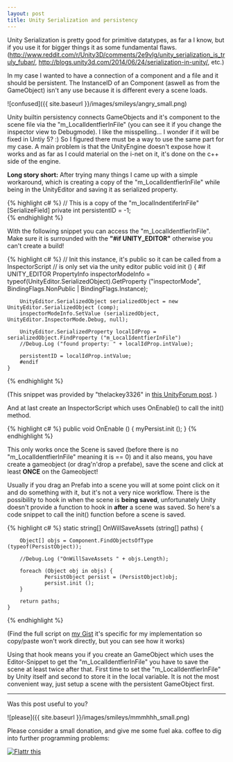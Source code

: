 ```yaml
---
layout: post
title: Unity Serialization and persistency
---
```


Unity Serialization is pretty good for primitive datatypes, as far a I know, but if you use it for bigger things it as some fundamental flaws.
(<a href="http://www.reddit.com/r/Unity3D/comments/2e9vlg/unity_serialization_is_truly_fubar/" target="_blank">http://www.reddit.com/r/Unity3D/comments/2e9vlg/unity_serialization_is_truly_fubar/</a>, <a href="http://blogs.unity3d.com/2014/06/24/serialization-in-unity/" target="_blank" >http://blogs.unity3d.com/2014/06/24/serialization-in-unity/</a>, etc.)

In my case I wanted to have a connection of a component and a file and it should be persistent. The InstanceID of an Component (aswell as from the GameObject) isn't any use because it is different every a scene loads.

![confused]({{ site.baseurl }}/images/smileys/angry_small.png)

Unity builtin persistency connects GameObjects and it's component to the scene file via the "m_LocalIdentfierInFile" (you can see it if you change the inspector view to Debugmode).
I like the misspelling... I wonder if it will be fixed in Untiy 5? :)
So I figured there must be a way to use the same part for my case. A main problem is that the UnityEngine doesn't expose how it works and as far as I could material on the i-net on it, it's done on the c++ side of the engine.

**Long story short:**
After trying many things I came up with a simple workaround, which is creating a copy of the "m_LocalIdentfierInFile" while being in the UnityEditor and saving it as serialized property.

{% highlight c# %}
    // This is a copy of the "m_localIndentiferInFile"
    [SerializeField]
    private int persistentID = -1;    
{% endhighlight %}


With the following snippet you can access the "m_LocalIdentfierInFile". Make sure it is surrounded with the **"#if UNITY_EDITOR"** otherwise you can't create a build!

{% highlight c# %}
    // Init this instance, it's public so it can be called from a InspectorScript
    // is only set via the unity editor
    public void init ()
    {
        #if UNITY_EDITOR
        PropertyInfo inspectorModeInfo = typeof(UnityEditor.SerializedObject).GetProperty ("inspectorMode", BindingFlags.NonPublic
                | BindingFlags.Instance);

        UnityEditor.SerializedObject serializedObject = new UnityEditor.SerializedObject (comp);
        inspectorModeInfo.SetValue (serializedObject, UnityEditor.InspectorMode.Debug, null);

        UnityEditor.SerializedProperty localIdProp = serializedObject.FindProperty ("m_LocalIdentfierInFile")  
        //Debug.Log ("found property: " + localIdProp.intValue);

        persistentID = localIdProp.intValue;
        #endif
    }
{% endhighlight %}

(This snippet was provided by "thelackey3326" in <a href="http://forum.unity3d.com/threads/how-to-get-the-local-identifier-in-file-for-scene-objects.265686/" target="_blank">this UnityForum post</a>. )


And at last create an InspectorScript which uses OnEnable() to call the init() method.

{% highlight c# %}
    public void OnEnable ()
    {
        myPersist.init ();
    }
{% endhighlight %}


This only works once the Scene is saved (before there is no "m_LocalIdentfierInFile" meaning it is == 0) and it also means, you have create a gameobject (or drag'n'drop a prefabe), save the scene and click at least **ONCE** on the Gameobject!



Usually if you drag an Prefab into a scene you will at some point click on it and do something with it, but it's not a very nice workflow. There is the possibility to hook in when the scene is **being saved**, unfortunately Unity doesn't provide a function to hook in **after** a scene was saved. So here's a code snippet to call the init() function before a scene is saved.

{% highlight c# %}
    static string[] OnWillSaveAssets (string[] paths)
    {

        Object[] objs = Component.FindObjectsOfType (typeof(PersistObject));

        //Debug.Log ("OnWillSaveAssets " + objs.Length);

        foreach (Object obj in objs) {
                PersistObject persist = (PersistObject)obj;
                persist.init ();
        }

        return paths;
    }
{% endhighlight %}

(Find the full script on <a href="https://gist.github.com/DomDomHaas/74b337f8c061fa096185" target="_blank">my Gist</a> it's specific for my implementation so copy/paste won't work directly, but you can see how it works)

Using that hook means you if you create an GameObject which uses the Editor-Snippet to get the "m_LocalIdentfierInFile" you have to save the scene at least twice after that. First time to set the "m_LocalIdentfierInFile" by Unity itself and second to store it in the local variable. It is not the most convenient way, just setup a scene with the persistent GameObject first.


---

Was this post useful to you?

![please]({{ site.baseurl }}/images/smileys/mmmhhh_small.png)

Please consider a small donation, and give me some fuel aka. coffee to dig into further programming problems:

<div class="flatter_button">
    <a href="https://flattr.com/submit/auto?user_id=DomDomHaas&url=http%3A%2F%2Fdomdomhaas.github.io%2FUnity%2520DragNDrop%2F" target="_blank"><img src="//api.flattr.com/button/flattr-badge-large.png" alt="Flattr this" title="Flattr this" border="0"></a>
</div>

